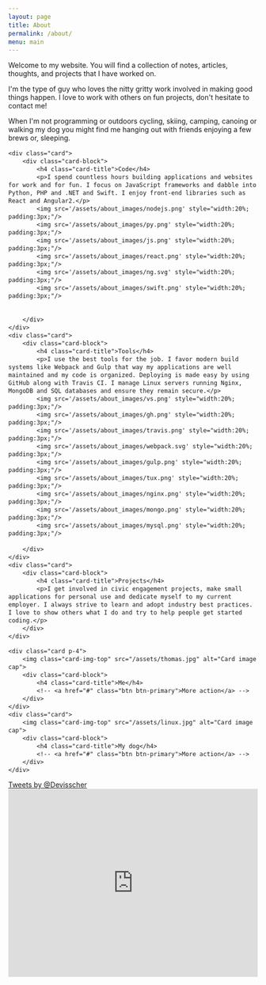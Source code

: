 ```yaml
---
layout: page
title: About
permalink: /about/
menu: main
---
```

Welcome to my website. You will find a collection of notes, articles, thoughts, and projects that I have worked on.

I'm the type of guy who loves the nitty gritty work involved in making good things happen. I love to work with others on fun projects, don't hesitate to contact me!

When I'm not programming or outdoors cycling, skiing, camping, canoing or walking my dog you might find me hanging out with friends enjoying a few brews or, sleeping.

<div class="card-columns">

	<div class="card">
		<div class="card-block">
			<h4 class="card-title">Code</h4>
			<p>I spend countless hours building applications and websites for work and for fun. I focus on JavaScript frameworks and dabble into Python, PHP and .NET and Swift. I enjoy front-end libraries such as React and Angular2.</p>
			<img src='/assets/about_images/nodejs.png' style="width:20%; padding:3px;"/>
			<img src='/assets/about_images/py.png' style="width:20%; padding:3px;"/>
			<img src='/assets/about_images/js.png' style="width:20%; padding:3px;"/>
			<img src='/assets/about_images/react.png' style="width:20%; padding:3px;"/>
			<img src='/assets/about_images/ng.svg' style="width:20%; padding:3px;"/>
			<img src='/assets/about_images/swift.png' style="width:20%; padding:3px;"/>

			
		</div>
	</div>
	<div class="card">
		<div class="card-block">
			<h4 class="card-title">Tools</h4>
			<p>I use the best tools for the job. I favor modern build systems like Webpack and Gulp that way my applications are well maintained and my code is organized. Deploying is made easy by using GitHub along with Travis CI. I manage Linux servers running Nginx, MongoDB and SQL databases and ensure they remain secure.</p>
			<img src='/assets/about_images/vs.png' style="width:20%; padding:3px;"/>
			<img src='/assets/about_images/gh.png' style="width:20%; padding:3px;"/>
			<img src='/assets/about_images/travis.png' style="width:20%; padding:3px;"/>
			<img src='/assets/about_images/webpack.svg' style="width:20%; padding:3px;"/>
			<img src='/assets/about_images/gulp.png' style="width:20%; padding:3px;"/>
			<img src='/assets/about_images/tux.png' style="width:20%; padding:3px;"/>
			<img src='/assets/about_images/nginx.png' style="width:20%; padding:3px;"/>
			<img src='/assets/about_images/mongo.png' style="width:20%; padding:3px;"/>
			<img src='/assets/about_images/mysql.png' style="width:20%; padding:3px;"/>
			
		</div>
	</div>
	<div class="card">
		<div class="card-block">
			<h4 class="card-title">Projects</h4>
			<p>I get involved in civic engagement projects, make small applications for personal use and dedicate myself to my current employer. I always strive to learn and adopt industry best practices. I love to show others what I do and try to help people get started coding.</p>
		</div>
	</div>
<!--
<div class="git-block-mobile">
	<script src="https://cdn.rawgit.com/IonicaBizau/github-calendar/gh-pages/dist/github-calendar.min.js"></script>


	<link rel="stylesheet" href="https://cdn.rawgit.com/IonicaBizau/github-calendar/gh-pages/dist/github-calendar.css"/>
	<div class="calendar">
    Loading the data just for you.
	</div>
<script>
    new GitHubCalendar(".calendar", "devisscher");
</script> 
</div>-->
	<div class="card p-4">
		<img class="card-img-top" src="/assets/thomas.jpg" alt="Card image cap">
		<div class="card-block">
			<h4 class="card-title">Me</h4>
			<!-- <a href="#" class="btn btn-primary">More action</a> -->
		</div>
	</div>
	<div class="card">
		<img class="card-img-top" src="/assets/linux.jpg" alt="Card image cap">
		<div class="card-block">
			<h4 class="card-title">My dog</h4>
			<!-- <a href="#" class="btn btn-primary">More action</a> -->
		</div>
	</div>
<div class="card">
		<a class="twitter-timeline"  href="https://twitter.com/Devisscher" data-widget-id="629034219637985280">Tweets by @Devisscher</a>
            <script>!function(d,s,id){var js,fjs=d.getElementsByTagName(s)[0],p=/^http:/.test(d.location)?'http':'https';if(!d.getElementById(id)){js=d.createElement(s);js.id=id;js.src=p+"://platform.twitter.com/widgets.js";fjs.parentNode.insertBefore(js,fjs);}}(document,"script","twitter-wjs");</script>
	</div>
<div class="card" style="border:none;">
		<iframe class="card-image-top" src="https://embed.spotify.com/?uri=spotify%3Auser%3A22znztoqtqy4ngzaptntuft7y%3Aplaylist%3A5dpvwHOdi5gXitgbyKyisQ" width="100%" height="380" frameborder="0" allowtransparency="true"></iframe>
	</div>
</div>


            